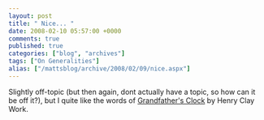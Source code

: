 ```yaml
---
layout: post
title: " Nice... "
date: 2008-02-10 05:57:00 +0000
comments: true
published: true
categories: ["blog", "archives"]
tags: ["On Generalities"]
alias: ["/mattsblog/archive/2008/02/09/nice.aspx"]
---
```

<!-- more -->

Slightly off-topic (but then again, dont actually have a topic, so how can it be off it?), but I quite like the words of <a href="http://www.musicanet.org/robokopp/usa/granclok.htm" title="&quot;Grandfather's Clock&quot; by Henry Clay Work" mce_href="http://www.musicanet.org/robokopp/usa/granclok.htm">Grandfather's Clock</a> by Henry Clay Work.
